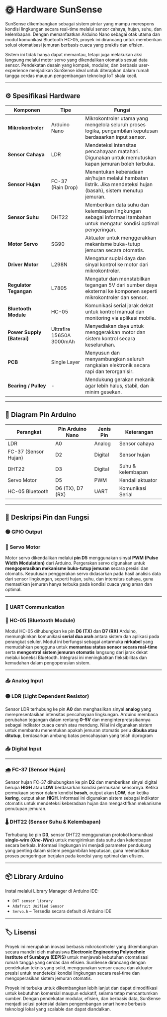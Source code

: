 # 🌞 Hardware SunSense

SunSense dikembangkan sebagai sistem pintar yang mampu merespons kondisi lingkungan secara real-time melalui sensor cahaya, hujan, suhu, dan kelembapan. Dengan memanfaatkan Arduino Nano sebagai otak utama dan modul komunikasi Bluetooth HC-05, proyek ini dirancang untuk memberikan solusi otomatisasi jemuran berbasis cuaca yang praktis dan efisien. 

Sistem ini tidak hanya dapat memantau, tetapi juga melakukan aksi langsung melalui motor servo yang dikendalikan otomatis sesuai data sensor. Pendekatan desain yang kompak, modular, dan berbasis user-experience menjadikan SunSense ideal untuk diterapkan dalam rumah tangga cerdas maupun pengembangan teknologi IoT skala kecil.

---

## ⚙️ Spesifikasi Hardware

| **Komponen** | **Tipe** | **Fungsi** |
| --- | --- | --- |
| **Mikrokontroler** | Arduino Nano | Mikrokontroler utama yang mengelola seluruh proses logika, pengambilan keputusan berdasarkan input sensor. |
| **Sensor Cahaya** | LDR | Mendeteksi intensitas pencahayaan matahari. Digunakan untuk memutuskan kapan jemuran boleh terbuka. |
| **Sensor Hujan** | FC-37 (Rain Drop) | Menentukan keberadaan air/hujan melalui hambatan listrik. Jika mendeteksi hujan (basah), sistem menutup jemuran. |
| **Sensor Suhu**  | DHT22 | Memberikan data suhu dan kelembapan lingkungan sebagai informasi tambahan untuk mengatur kondisi optimal pengeringan. |
| **Motor Servo** | SG90 | Aktuator untuk menggerakkan mekanisme buka-tutup jemuran secara otomatis. |
| **Driver Motor** | L298N | Mengatur suplai daya dan sinyal kontrol ke motor dari mikrokontroler. |
| **Regulator Tegangan** | L7805 | Mengatur dan menstabilkan tegangan 5V dari sumber daya eksternal ke komponen seperti mikrokontroler dan sensor. |
| **Bluetooth Module** | HC-05 | Komunikasi serial jarak dekat untuk kontrol manual dan monitoring via aplikasi mobile. |
| **Power Supply (Baterai)** | Ultrafire 15650A 3000mAh | Menyediakan daya untuk menggerakkan motor dan sistem kontrol secara keseluruhan. |
| **PCB** | Single Layer | Menyusun dan menyambungkan seluruh rangkaian elektronik secara rapi dan terorganisir. |
| **Bearing / Pulley** | - | Mendukung gerakan mekanik agar lebih halus, stabil, dan minim gesekan. |

---

## 📌 Diagram Pin Arduino

| Perangkat | Pin Arduino Nano | Jenis Pin | Keterangan |
| --- | --- | --- | --- |
| LDR | A0 | Analog | Sensor cahaya |
| FC-37 (Sensor Hujan) | D2 | Digital | Sensor hujan |
| DHT22 | D3 | Digital | Suhu & kelembapan |
| Servo Motor | D5 | PWM | Kendali aktuator |
| HC-05 Bluetooth | D6 (TX), D7 (RX) | UART | Komunikasi Serial |

---

## 🔌 Deskripsi Pin dan Fungsi

### 🟢 GPIO Output

### 🧭 Servo Motor

Motor servo dikendalikan melalui **pin D5** menggunakan sinyal **PWM (Pulse Width Modulation)** dari Arduino. Pergerakan servo digunakan untuk **mengoperasikan mekanisme buka-tutup jemuran** secara presisi dan otomatis. Keputusan penggerakan servo didasarkan pada hasil analisis data dari sensor lingkungan, seperti hujan, suhu, dan intensitas cahaya, guna memastikan jemuran hanya terbuka pada kondisi cuaca yang aman dan optimal.

---

### 🔁 UART Communication

### 📶 HC-05 (Bluetooth Module)

Modul HC-05 dihubungkan ke pin **D6 (TX)** dan **D7 (RX)** Arduino, memungkinkan komunikasi **serial dua arah** antara sistem dan aplikasi pada perangkat seluler. Modul ini berfungsi sebagai antarmuka **nirkabel** yang memudahkan pengguna untuk **memantau status sensor secara real-time** serta **mengontrol sistem jemuran otomatis** langsung dari jarak dekat melalui koneksi Bluetooth. Integrasi ini meningkatkan fleksibilitas dan kemudahan dalam pengoperasian sistem.

---

### 📥 Analog Input

### 🟡 LDR (Light Dependent Resistor)

Sensor LDR terhubung ke pin **A0** dan menghasilkan sinyal **analog** yang merepresentasikan intensitas pencahayaan lingkungan. Arduino membaca perubahan tegangan dalam rentang **0–5V** dan menginterpretasikannya sebagai indikator cuaca cerah atau mendung. Nilai ini digunakan sistem untuk membantu menentukan apakah jemuran otomatis perlu **dibuka atau ditutup**, berdasarkan ambang batas pencahayaan yang telah diprogram

### 📥 Digital Input

---

### 🌧️ FC-37 (Sensor Hujan)

Sensor hujan FC-37 dihubungkan ke pin **D2** dan memberikan sinyal digital berupa **HIGH** atau **LOW** berdasarkan kondisi permukaan sensornya. Ketika permukaan sensor dalam kondisi **basah**, output akan **LOW**, dan ketika **kering**, output akan **HIGH**. Informasi ini digunakan sistem sebagai indikator otomatis untuk mendeteksi keberadaan hujan dan mengaktifkan mekanisme penutupan jemuran.

### 🌡️ DHT22 (Sensor Suhu & Kelembapan)

Terhubung ke pin **D3**, sensor DHT22 menggunakan protokol komunikasi **single-wire (*One-Wire*)** untuk mengirimkan data suhu dan kelembapan secara berkala. Informasi lingkungan ini menjadi parameter pendukung yang penting dalam sistem pengambilan keputusan, guna memastikan proses pengeringan berjalan pada kondisi yang optimal dan efisien.

---

## 📦 Library Arduino

Instal melalui Library Manager di Arduino IDE:

- `DHT sensor library`
- `Adafruit Unified Sensor`
- `Servo.h` – Tersedia secara default di Arduino IDE

---

## 🏷️ Lisensi

Proyek ini merupakan inovasi berbasis mikrokontroler yang dikembangkan secara mandiri oleh mahasiswa **Electronic Engineering Polytechnic Institute of Surabaya (EEPIS)** untuk menjawab kebutuhan otomatisasi rumah tangga yang cerdas dan efisien. 
SunSense dirancang dengan pendekatan teknis yang solid, menggunakan sensor cuaca dan aktuator presisi untuk mendeteksi kondisi lingkungan secara real-time dan mengoperasikan sistem jemuran otomatis.

Proyek ini terbuka untuk dikembangkan lebih lanjut dan dapat dimodifikasi untuk kebutuhan komersial maupun edukatif, selama tetap mencantumkan sumber. Dengan pendekatan modular, efisien, dan berbasis data, SunSense menjadi solusi potensial dalam pengembangan smart home berbasis teknologi lokal yang scalable dan dapat diandalkan.
